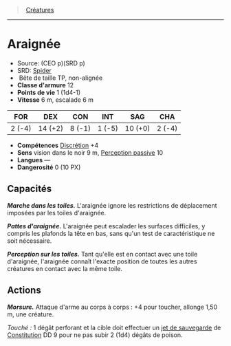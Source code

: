 ﻿---
!MonsterItem
Family: MonsterHD
Type: Bête
Size: TP
Alignment: non-alignée
ArmorClass: 12
HitPoints: 1 (1d4-1)
Speed: 6 m, escalade 6 m
Strength: ' 2 (-4)'
Dexterity: 14 (+2)
Constitution: ' 8 (-1)'
Intelligence: ' 1 (-5)'
Wisdom: 10 (+0)
Charisma: ' 2 (-4)'
Skills: '[Discrétion](hd_abilities_dexterity_discretion.md) +4'
Senses: vision dans le noir 9 m, [Perception passive](hd_abilities_dexterity_perception_passive.md) 10
Languages: —
Challenge: 0 (10 PX)
Id: monsters_hd.md#araignée
ParentLink: monsters_hd.md#créatures
Name: Araignée
ParentName: Créatures
NameLevel: 1
AltName: '[Spider](srd_monsters_spider.md)'
Source: (CEO p)(SRD p)
Attributes:
  Name: Araignée
  Markdown: >+
    # <!--Name-->Araignée<!--/Name-->


    - Source: <!--Source-->(CEO p)(SRD p)<!--/Source-->

    - SRD: <!--AltName-->[Spider](srd_monsters_spider.md)<!--/AltName-->

    -  <!--Type-->Bête<!--/Type--> de taille <!--Size-->TP<!--/Size-->, <!--Alignment-->non-alignée<!--/Alignment-->

    - **Classe d'armure** <!--ArmorClass-->12<!--/ArmorClass-->

    - **Points de vie** <!--HitPoints-->1 (1d4-1)<!--/HitPoints-->

    - **Vitesse** <!--Speed-->6 m, escalade 6 m<!--/Speed-->


    |FOR|DEX|CON|INT|SAG|CHA|

    |---|---|---|---|---|---|

    |<!--Strength--> 2 (-4)<!--/Strength-->|<!--Dexterity-->14 (+2)<!--/Dexterity-->|<!--Constitution--> 8 (-1)<!--/Constitution-->|<!--Intelligence--> 1 (-5)<!--/Intelligence-->|<!--Wisdom-->10 (+0)<!--/Wisdom-->|<!--Charisma--> 2 (-4)<!--/Charisma-->|


    - **Compétences** <!--Skills-->[Discrétion](hd_abilities_dexterity_discretion.md) +4<!--/Skills-->

    - **Sens** <!--Senses-->vision dans le noir 9 m, [Perception passive](hd_abilities_dexterity_perception_passive.md) 10<!--/Senses-->

    - **Langues** <!--Languages-->—<!--/Languages-->

    - **Dangerosité** <!--Challenge-->0 (10 PX)<!--/Challenge-->


    ## Capacités


    **_Marche dans les toiles._** L'araignée ignore les restrictions de déplacement imposées par les toiles d'araignée.


    **_Pattes d'araignée._** L'araignée peut escalader les surfaces difficiles, y compris les plafonds la tête en bas, sans qu'un test de caractéristique ne soit nécessaire.


    **_Perception sur les toiles._** Tant qu'elle est en contact avec une toile d'araignée, l'araignée connaît l'exacte position de toutes les autres créatures en contact avec la même toile.


    ## Actions


    **_Morsure._** Attaque d'arme au corps à corps : +4 pour toucher, allonge 1,50 m, une créature.


    _Touché :_ 1 dégât perforant et la cible doit effectuer un [jet de sauvegarde](hd_abilities_jets_de_sauvegarde.md) de [Constitution](hd_abilities_constitution.md) DD 9 pour ne pas subir 2 (1d4) dégâts de poison.

  Source: (CEO p)(SRD p)
  AltName: '[Spider](srd_monsters_spider.md)'
  Type: Bête
  Size: TP
  Alignment: non-alignée
  ArmorClass: 12
  HitPoints: 1 (1d4-1)
  Speed: 6 m, escalade 6 m
  Strength: ' 2 (-4)'
  Dexterity: 14 (+2)
  Constitution: ' 8 (-1)'
  Intelligence: ' 1 (-5)'
  Wisdom: 10 (+0)
  Charisma: ' 2 (-4)'
  Skills: '[Discrétion](hd_abilities_dexterity_discretion.md) +4'
  Senses: vision dans le noir 9 m, [Perception passive](hd_abilities_dexterity_perception_passive.md) 10
  Languages: —
  Challenge: 0 (10 PX)
AttributesDictionary: >+
  Name: Araignée

  Markdown: >+

    # <!--Name-->Araignée<!--/Name-->





    - Source: <!--Source-->(CEO p)(SRD p)<!--/Source-->



    - SRD: <!--AltName-->[Spider](srd_monsters_spider.md)<!--/AltName-->



    -  <!--Type-->Bête<!--/Type--> de taille <!--Size-->TP<!--/Size-->, <!--Alignment-->non-alignée<!--/Alignment-->



    - **Classe d'armure** <!--ArmorClass-->12<!--/ArmorClass-->



    - **Points de vie** <!--HitPoints-->1 (1d4-1)<!--/HitPoints-->



    - **Vitesse** <!--Speed-->6 m, escalade 6 m<!--/Speed-->





    |FOR|DEX|CON|INT|SAG|CHA|



    |---|---|---|---|---|---|



    |<!--Strength--> 2 (-4)<!--/Strength-->|<!--Dexterity-->14 (+2)<!--/Dexterity-->|<!--Constitution--> 8 (-1)<!--/Constitution-->|<!--Intelligence--> 1 (-5)<!--/Intelligence-->|<!--Wisdom-->10 (+0)<!--/Wisdom-->|<!--Charisma--> 2 (-4)<!--/Charisma-->|





    - **Compétences** <!--Skills-->[Discrétion](hd_abilities_dexterity_discretion.md) +4<!--/Skills-->



    - **Sens** <!--Senses-->vision dans le noir 9 m, [Perception passive](hd_abilities_dexterity_perception_passive.md) 10<!--/Senses-->



    - **Langues** <!--Languages-->—<!--/Languages-->



    - **Dangerosité** <!--Challenge-->0 (10 PX)<!--/Challenge-->





    ## Capacités





    **_Marche dans les toiles._** L'araignée ignore les restrictions de déplacement imposées par les toiles d'araignée.





    **_Pattes d'araignée._** L'araignée peut escalader les surfaces difficiles, y compris les plafonds la tête en bas, sans qu'un test de caractéristique ne soit nécessaire.





    **_Perception sur les toiles._** Tant qu'elle est en contact avec une toile d'araignée, l'araignée connaît l'exacte position de toutes les autres créatures en contact avec la même toile.





    ## Actions





    **_Morsure._** Attaque d'arme au corps à corps : +4 pour toucher, allonge 1,50 m, une créature.





    _Touché :_ 1 dégât perforant et la cible doit effectuer un [jet de sauvegarde](hd_abilities_jets_de_sauvegarde.md) de [Constitution](hd_abilities_constitution.md) DD 9 pour ne pas subir 2 (1d4) dégâts de poison.



  Source: (CEO p)(SRD p)

  AltName: '[Spider](srd_monsters_spider.md)'

  Type: Bête

  Size: TP

  Alignment: non-alignée

  ArmorClass: 12

  HitPoints: 1 (1d4-1)

  Speed: 6 m, escalade 6 m

  Strength: ' 2 (-4)'

  Dexterity: 14 (+2)

  Constitution: ' 8 (-1)'

  Intelligence: ' 1 (-5)'

  Wisdom: 10 (+0)

  Charisma: ' 2 (-4)'

  Skills: '[Discrétion](hd_abilities_dexterity_discretion.md) +4'

  Senses: vision dans le noir 9 m, [Perception passive](hd_abilities_dexterity_perception_passive.md) 10

  Languages: —

  Challenge: 0 (10 PX)

---
> [Créatures](hd_monsters.md)

---

# Araignée

- Source: (CEO p)(SRD p)
- SRD: [Spider](srd_monsters_spider.md)
-  Bête de taille TP, non-alignée
- **Classe d'armure** 12
- **Points de vie** 1 (1d4-1)
- **Vitesse** 6 m, escalade 6 m

|FOR|DEX|CON|INT|SAG|CHA|
|---|---|---|---|---|---|
| 2 (-4)|14 (+2)| 8 (-1)| 1 (-5)|10 (+0)| 2 (-4)|

- **Compétences** [Discrétion](hd_abilities_dexterity_discretion.md) +4
- **Sens** vision dans le noir 9 m, [Perception passive](hd_abilities_dexterity_perception_passive.md) 10
- **Langues** —
- **Dangerosité** 0 (10 PX)

## Capacités

**_Marche dans les toiles._** L'araignée ignore les restrictions de déplacement imposées par les toiles d'araignée.

**_Pattes d'araignée._** L'araignée peut escalader les surfaces difficiles, y compris les plafonds la tête en bas, sans qu'un test de caractéristique ne soit nécessaire.

**_Perception sur les toiles._** Tant qu'elle est en contact avec une toile d'araignée, l'araignée connaît l'exacte position de toutes les autres créatures en contact avec la même toile.

## Actions

**_Morsure._** Attaque d'arme au corps à corps : +4 pour toucher, allonge 1,50 m, une créature.

_Touché :_ 1 dégât perforant et la cible doit effectuer un [jet de sauvegarde](hd_abilities_jets_de_sauvegarde.md) de [Constitution](hd_abilities_constitution.md) DD 9 pour ne pas subir 2 (1d4) dégâts de poison.


